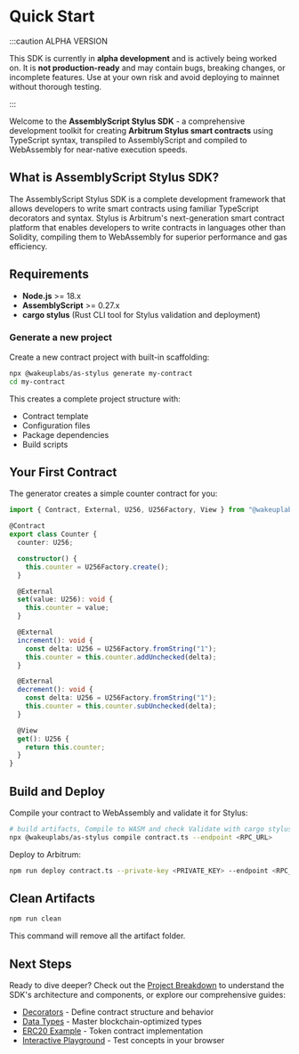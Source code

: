 # Quick Start

:::caution ALPHA VERSION

This SDK is currently in **alpha development** and is actively being worked on. It is **not production-ready** and may contain bugs, breaking changes, or incomplete features. Use at your own risk and avoid deploying to mainnet without thorough testing.

:::

Welcome to the **AssemblyScript Stylus SDK** - a comprehensive development toolkit for creating **Arbitrum Stylus smart contracts** using TypeScript syntax, transpiled to AssemblyScript and compiled to WebAssembly for near-native execution speeds.

## What is AssemblyScript Stylus SDK?

The AssemblyScript Stylus SDK is a complete development framework that allows developers to write smart contracts using familiar TypeScript decorators and syntax. Stylus is Arbitrum's next-generation smart contract platform that enables developers to write contracts in languages other than Solidity, compiling them to WebAssembly for superior performance and gas efficiency.

## Requirements

- **Node.js** >= 18.x
- **AssemblyScript** >= 0.27.x
- **cargo stylus** (Rust CLI tool for Stylus validation and deployment)

### Generate a new project

Create a new contract project with built-in scaffolding:

```bash
npx @wakeuplabs/as-stylus generate my-contract
cd my-contract
```

This creates a complete project structure with:

- Contract template
- Configuration files
- Package dependencies
- Build scripts

## Your First Contract

The generator creates a simple counter contract for you:

```typescript
import { Contract, External, U256, U256Factory, View } from "@wakeuplabs/as-stylus";

@Contract
export class Counter {
  counter: U256;

  constructor() {
    this.counter = U256Factory.create();
  }

  @External
  set(value: U256): void {
    this.counter = value;
  }

  @External
  increment(): void {
    const delta: U256 = U256Factory.fromString("1");
    this.counter = this.counter.addUnchecked(delta);
  }

  @External
  decrement(): void {
    const delta: U256 = U256Factory.fromString("1");
    this.counter = this.counter.subUnchecked(delta);
  }

  @View
  get(): U256 {
    return this.counter;
  }
}
```

## Build and Deploy

Compile your contract to WebAssembly and validate it for Stylus:

```bash
# build artifacts, Compile to WASM and check Validate with cargo stylus
npx @wakeuplabs/as-stylus compile contract.ts --endpoint <RPC_URL>
```

Deploy to Arbitrum:

```bash
npm run deploy contract.ts --private-key <PRIVATE_KEY> --endpoint <RPC_URL> --constructor-args <constructor-args...>"
```

## Clean Artifacts

```bash
npm run clean
```

This command will remove all the artifact folder.

## Next Steps

Ready to dive deeper? Check out the [Project Breakdown](project-breakdown) to understand the SDK's architecture and components, or explore our comprehensive guides:

- [Decorators](/decorators/contract) - Define contract structure and behavior
- [Data Types](/types/u256) - Master blockchain-optimized types
- [ERC20 Example](/examples/erc20) - Token contract implementation
- [Interactive Playground](https://as-stylus-playground.wakeuplabs.link/) - Test concepts in your browser
